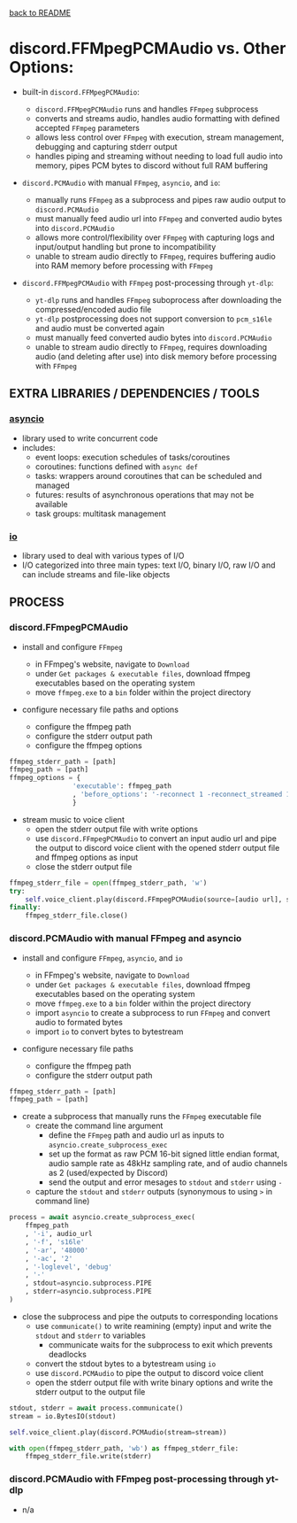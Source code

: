 [back to README](README.md)
# discord.FFMpegPCMAudio vs. Other Options:
- built-in `discord.FFMpegPCMAudio`:
    - `discord.FFMpegPCMAudio` runs and handles `FFmpeg` subprocess
    - converts and streams audio, handles audio formatting with defined accepted `FFmpeg` parameters
    - allows less control over `FFmpeg` with execution, stream management, debugging and capturing stderr output
    - handles piping and streaming without needing to load full audio into memory, pipes PCM bytes to discord without full RAM buffering

- `discord.PCMAudio` with manual `FFmpeg`, `asyncio`, and `io`:
    - manually runs `FFmpeg` as a subprocess and pipes raw audio output to `discord.PCMAudio`
    - must manually feed audio url into `FFmpeg` and converted audio bytes into `discord.PCMAudio`
    - allows more control/flexibility over `FFmpeg` with capturing logs and input/output handling but prone to incompatibility
    - unable to stream audio directly to `FFmpeg`, requires buffering audio into RAM memory before processing with `FFmpeg`

- `discord.FFMpegPCMAudio` with `FFmpeg` post-processing through `yt-dlp`:
    - `yt-dlp` runs and handles `FFmpeg` suboprocess after downloading the compressed/encoded audio file
    - `yt-dlp` postprocessing does not support conversion to `pcm_s16le` and audio must be converted again
    - must manually feed converted audio bytes into `discord.PCMAudio`
    - unable to stream audio directly to `FFmpeg`, requires downloading audio (and deleting after use) into disk memory before processing with `FFmpeg`


## EXTRA LIBRARIES / DEPENDENCIES / TOOLS
### [asyncio](https://docs.python.org/3/library/asyncio.html)
- library used to write concurrent code
- includes:
    - event loops: execution schedules of tasks/coroutines
    - coroutines: functions defined with `async def`
    - tasks: wrappers around coroutines that can be scheduled and managed
    - futures: results of asynchronous operations that may not be available
    - task groups: multitask management

### [io](https://docs.python.org/3/library/io.html)
- library used to deal with various types of I/O
- I/O categorized into three main types: text I/O, binary I/O, raw I/O and can include streams and file-like objects


## PROCESS
### discord.FFmpegPCMAudio
- install and configure `FFmpeg`
    - in FFmpeg's website, navigate to `Download`
    - under `Get packages & executable files`, download ffmpeg executables based on the operating system
    - move `ffmpeg.exe` to a `bin` folder within the project directory

- configure necessary file paths and options
    - configure the ffmpeg path
    - configure the stderr output path
    - configure the ffmpeg options

```py
ffmpeg_stderr_path = [path]
ffmpeg_path = [path]
ffmpeg_options = {
                'executable': ffmpeg_path
                , 'before_options': '-reconnect 1 -reconnect_streamed 1 -reconnect_delay_max 5 -loglevel debug'
                }
```

- stream music to voice client
    - open the stderr output file with write options
    - use `discord.FFmpegPCMAudio` to convert an input audio url and pipe the output to discord voice client with the opened stderr output file and ffmpeg options as input
    - close the stderr output file

```py
ffmpeg_stderr_file = open(ffmpeg_stderr_path, 'w')
try:
    self.voice_client.play(discord.FFmpegPCMAudio(source=[audio url], stderr=ffmpeg_stderr_file, **ffmpeg_options))
finally:
    ffmpeg_stderr_file.close()
```

### discord.PCMAudio with manual FFmpeg and asyncio
- install and configure `FFmpeg`, `asyncio`, and `io`
    - in FFmpeg's website, navigate to `Download`
    - under `Get packages & executable files`, download ffmpeg executables based on the operating system
    - move `ffmpeg.exe` to a `bin` folder within the project directory
    - import `asyncio` to create a subprocess to run `FFmpeg` and convert audio to formated bytes
    - import `io` to convert bytes to bytestream

- configure necessary file paths
    - configure the ffmpeg path
    - configure the stderr output path

```py
ffmpeg_stderr_path = [path]
ffmpeg_path = [path]
```

- create a subprocess that manually runs the `FFmpeg` executable file
    - create the command line argument
        - define the `FFmpeg` path and audio url as inputs to `asyncio.create_subprocess_exec`
        - set up the format as raw PCM 16-bit signed little endian format, audio sample rate as 48kHz sampling rate, and of audio channels as 2 (used/expected by Discord)
        - send the output and error mesages to `stdout` and `stderr` using `-`
    - capture the `stdout` and `stderr` outputs (synonymous to using `>` in command line)

```py
process = await asyncio.create_subprocess_exec(
    ffmpeg_path
    , '-i', audio_url
    , '-f', 's16le'
    , '-ar', '48000'
    , '-ac', '2'
    , '-loglevel', 'debug'
    , '-'
    , stdout=asyncio.subprocess.PIPE
    , stderr=asyncio.subprocess.PIPE
)
```

- close the subprocess and pipe the outputs to corresponding locations
    - use `communicate()` to write reamining (empty) input and write the `stdout` and `stderr` to variables 
        - communicate waits for the subprocess to exit which prevents deadlocks
    - convert the stdout bytes to a bytestream using `io`
    - use `discord.PCMAudio` to pipe the output to discord voice client
    - open the stderr output file with write binary options and write the stderr output to the output file

```py
stdout, stderr = await process.communicate()
stream = io.BytesIO(stdout)

self.voice_client.play(discord.PCMAudio(stream=stream))

with open(ffmpeg_stderr_path, 'wb') as ffmpeg_stderr_file:
    ffmpeg_stderr_file.write(stderr)
```

### discord.PCMAudio with FFmpeg post-processing through yt-dlp
- n/a